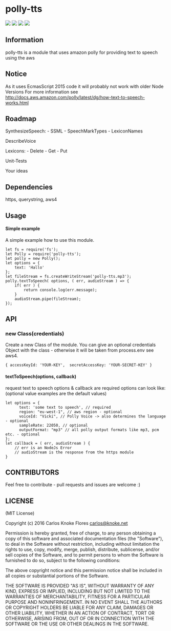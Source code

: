 ﻿# polly-tts
![](http://img.shields.io/badge/stability-stable-orange.svg?style=flat)
![](http://img.shields.io/npm/v/polly-tts.svg?style=flat)
![](http://img.shields.io/npm/dm/polly-tts.svg?style=flat)
![](http://img.shields.io/npm/l/polly-tts.svg?style=flat)
## Information
polly-tts is a module that uses amazon polly for providing text to speech using the aws</td>

## Notice
As it uses EcmasScript 2015 code it will probably not work with older Node Versions
For more information see http://docs.aws.amazon.com/polly/latest/dg/how-text-to-speech-works.html 

## Roadmap
SynthesizeSpeech: 
    - SSML
    - SpeechMarkTypes
    - LexiconNames


DescribeVoice


Lexicons:
    - Delete
    - Get
    - Put


Unit-Tests


Your ideas

## Dependencies
https,
querystring,
aws4

## Usage

#### Simple example

A simple example how to use this module.

    let fs = require('fs');
    let Polly = require('polly-tts');
	let polly = new Polly();
    let options = {
        text: 'Hallo'
    };
    let fileStream = fs.createWriteStream('polly-tts.mp3');
    polly.textToSpeech( options, ( err, audioStream ) => {
        if( err ) {
            return console.log(err.message);
        }
        audioStream.pipe(fileStream);
    }); 

## API

### new Class(credentials)

Create a new Class of the module.
You can give an optional credentials Object with the class - otherwise it will be taken from process.env see aws4.
```
{ accessKeyId: 'YOUR-KEY',  secretAccessKey: 'YOUR-SECRET-KEY' }
```
####  textToSpeech(options, callback)

request text to speech 
options & callback are required 
options can look like: (optional value examples are the default values) 

```
let options = {
      text: 'some text to speech', // required
      region: "eu-west-1", // aws region - optional
      voiceId: "Vicki", // Polly Voice -> also determines the language - optional
      sampleRate: 22050, // optional
      outputFormat: "mp3" // all polly output formats like mp3, pcm etc. - optional
};
let callback = ( err, audioStream ) {
    // err is an NodeJs Error
    // audioStream is the response from the https module
}
```

## CONTRIBUTORS
Feel free to contribute - pull requests and issues are welcome :)

## LICENSE

(MIT License)

Copyright (c) 2016 Carlos Knoke Flores <carlos@knoke.net>

Permission is hereby granted, free of charge, to any person obtaining
a copy of this software and associated documentation files (the
"Software"), to deal in the Software without restriction, including
without limitation the rights to use, copy, modify, merge, publish,
distribute, sublicense, and/or sell copies of the Software, and to
permit persons to whom the Software is furnished to do so, subject to
the following conditions:

The above copyright notice and this permission notice shall be
included in all copies or substantial portions of the Software.

THE SOFTWARE IS PROVIDED "AS IS", WITHOUT WARRANTY OF ANY KIND,
EXPRESS OR IMPLIED, INCLUDING BUT NOT LIMITED TO THE WARRANTIES OF
MERCHANTABILITY, FITNESS FOR A PARTICULAR PURPOSE AND
NONINFRINGEMENT. IN NO EVENT SHALL THE AUTHORS OR COPYRIGHT HOLDERS BE
LIABLE FOR ANY CLAIM, DAMAGES OR OTHER LIABILITY, WHETHER IN AN ACTION
OF CONTRACT, TORT OR OTHERWISE, ARISING FROM, OUT OF OR IN CONNECTION
WITH THE SOFTWARE OR THE USE OR OTHER DEALINGS IN THE SOFTWARE.
